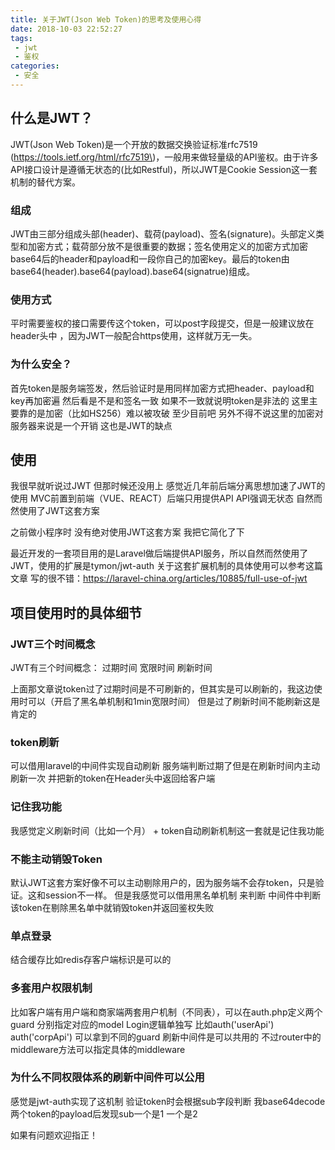 ```yaml
---
title: 关于JWT(Json Web Token)的思考及使用心得
date: 2018-10-03 22:52:27
tags:
 - jwt
 - 鉴权
categories:
 - 安全
---
```

## 什么是JWT？

JWT\(Json Web Token\)是一个开放的数据交换验证标准rfc7519 \(https://tools.ietf.org/html/rfc7519\)，一般用来做轻量级的API鉴权。由于许多API接口设计是遵循无状态的(比如Restful)，所以JWT是Cookie Session这一套机制的替代方案。

### 组成
JWT由三部分组成头部(header)、载荷(payload)、签名(signature)。头部定义类型和加密方式；载荷部分放不是很重要的数据；签名使用定义的加密方式加密base64后的header和payload和一段你自己的加密key。最后的token由base64(header).base64(payload).base64(signatrue)组成。

### 使用方式
平时需要鉴权的接口需要传这个token，可以post字段提交，但是一般建议放在header头中 ，因为JWT一般配合https使用，这样就万无一失。

### 为什么安全？
首先token是服务端签发，然后验证时是用同样加密方式把header、payload和key再加密遍 然后看是不是和签名一致 如果不一致就说明token是非法的 这里主要靠的是加密（比如HS256）难以被攻破 至少目前吧 另外不得不说这里的加密对服务器来说是一个开销 这也是JWT的缺点

## 使用
我很早就听说过JWT 但那时候还没用上 感觉近几年前后端分离思想加速了JWT的使用 MVC前置到前端（VUE、REACT）后端只用提供API API强调无状态 自然而然使用了JWT这套方案

之前做小程序时 没有绝对使用JWT这套方案 我把它简化了下

最近开发的一套项目用的是Laravel做后端提供API服务，所以自然而然使用了JWT，使用的扩展是tymon/jwt-auth 关于这套扩展机制的具体使用可以参考这篇文章 写的很不错：https://laravel-china.org/articles/10885/full-use-of-jwt

## 项目使用时的具体细节

### JWT三个时间概念

JWT有三个时间概念： 过期时间 宽限时间 刷新时间

上面那文章说token过了过期时间是不可刷新的，但其实是可以刷新的，我这边使用时可以（开启了黑名单机制和1min宽限时间） 但是过了刷新时间不能刷新这是肯定的

### token刷新

可以借用laravel的中间件实现自动刷新 服务端判断过期了但是在刷新时间内主动刷新一次 并把新的token在Header头中返回给客户端

### 记住我功能

我感觉定义刷新时间（比如一个月） + token自动刷新机制这一套就是记住我功能

### 不能主动销毁Token

默认JWT这套方案好像不可以主动剔除用户的，因为服务端不会存token，只是验证。这和session不一样。 但是我感觉可以借用黑名单机制 来判断 中间件中判断该token在剔除黑名单中就销毁token并返回鉴权失败

### 单点登录

结合缓存比如redis存客户端标识是可以的

### 多套用户权限机制

比如客户端有用户端和商家端两套用户机制（不同表），可以在auth.php定义两个guard 分别指定对应的model Login逻辑单独写 比如auth('userApi') auth('corpApi') 可以拿到不同的guard 刷新中间件是可以共用的 不过router中的middleware方法可以指定具体的middleware

### 为什么不同权限体系的刷新中间件可以公用

感觉是jwt-auth实现了这机制 验证token时会根据sub字段判断 我base64decode两个token的payload后发现sub一个是1 一个是2

如果有问题欢迎指正！
